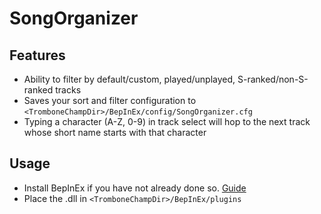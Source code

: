 # SongOrganizer

## Features
- Ability to filter by default/custom, played/unplayed, S-ranked/non-S-ranked tracks
- Saves your sort and filter configuration to `<TromboneChampDir>/BepInEx/config/SongOrganizer.cfg`
- Typing a character (A-Z, 0-9) in track select will hop to the next track whose short name starts with that character

## Usage
- Install BepInEx if you have not already done so. [Guide](https://trombone.wiki/#/installing-mods)
- Place the .dll in `<TromboneChampDir>/BepInEx/plugins`
